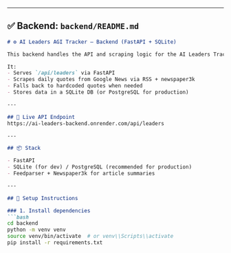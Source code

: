 
---

## ✅ Backend: `backend/README.md`

```markdown
# ⚙️ AI Leaders AGI Tracker – Backend (FastAPI + SQLite)

This backend handles the API and scraping logic for the AI Leaders Tracker app.

It:
- Serves `/api/leaders` via FastAPI
- Scrapes daily quotes from Google News via RSS + newspaper3k
- Falls back to hardcoded quotes when needed
- Stores data in a SQLite DB (or PostgreSQL for production)

---

## 🔗 Live API Endpoint
https://ai-leaders-backend.onrender.com/api/leaders

---

## 📦 Stack

- FastAPI
- SQLite (for dev) / PostgreSQL (recommended for production)
- Feedparser + Newspaper3k for article summaries

---

## 🔧 Setup Instructions

### 1. Install dependencies
```bash
cd backend
python -m venv venv
source venv/bin/activate  # or venv\\Scripts\\activate
pip install -r requirements.txt
